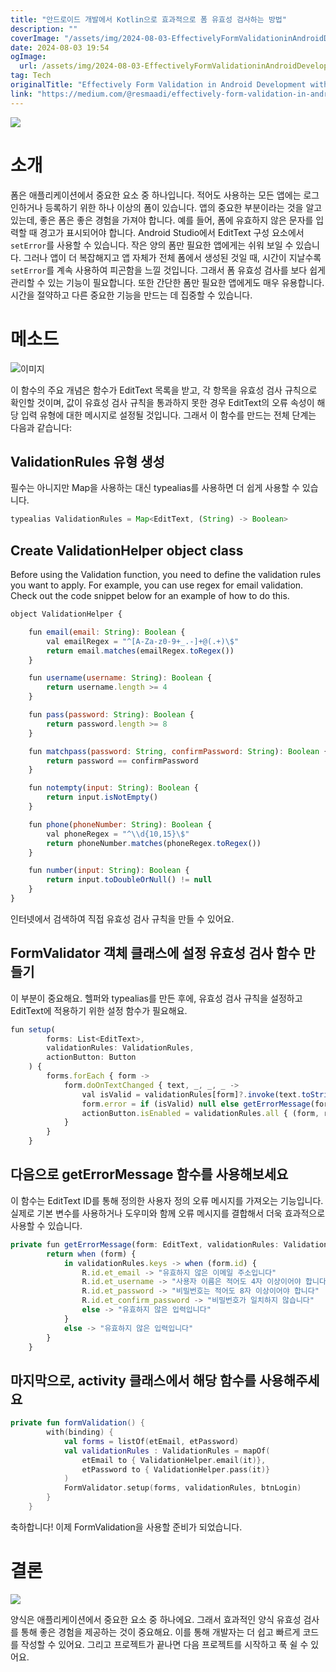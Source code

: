 ```yaml
---
title: "안드로이드 개발에서 Kotlin으로 효과적으로 폼 유효성 검사하는 방법"
description: ""
coverImage: "/assets/img/2024-08-03-EffectivelyFormValidationinAndroidDevelopmentwithKotlin_0.png"
date: 2024-08-03 19:54
ogImage: 
  url: /assets/img/2024-08-03-EffectivelyFormValidationinAndroidDevelopmentwithKotlin_0.png
tag: Tech
originalTitle: "Effectively Form Validation in Android Development with Kotlin"
link: "https://medium.com/@resmaadi/effectively-form-validation-in-android-development-with-kotlin-932bed9badf1"
---
```




<img src="/assets/img/2024-08-03-EffectivelyFormValidationinAndroidDevelopmentwithKotlin_0.png" />

# 소개

폼은 애플리케이션에서 중요한 요소 중 하나입니다. 적어도 사용하는 모든 앱에는 로그인하거나 등록하기 위한 하나 이상의 폼이 있습니다. 앱의 중요한 부분이라는 것을 알고 있는데, 좋은 폼은 좋은 경험을 가져야 합니다. 예를 들어, 폼에 유효하지 않은 문자를 입력할 때 경고가 표시되어야 합니다. Android Studio에서 EditText 구성 요소에서 `setError`를 사용할 수 있습니다. 작은 양의 폼만 필요한 앱에게는 쉬워 보일 수 있습니다. 그러나 앱이 더 복잡해지고 앱 자체가 전체 폼에서 생성된 것일 때, 시간이 지날수록 `setError`를 계속 사용하여 피곤함을 느낄 것입니다. 그래서 폼 유효성 검사를 보다 쉽게 관리할 수 있는 기능이 필요합니다. 또한 간단한 폼만 필요한 앱에게도 매우 유용합니다. 시간을 절약하고 다른 중요한 기능을 만드는 데 집중할 수 있습니다.

# 메소드


<div class="content-ad"></div>


![이미지](/assets/img/2024-08-03-EffectivelyFormValidationinAndroidDevelopmentwithKotlin_1.png)

이 함수의 주요 개념은 함수가 EditText 목록을 받고, 각 항목을 유효성 검사 규칙으로 확인할 것이며, 값이 유효성 검사 규칙을 통과하지 못한 경우 EditText의 오류 속성이 해당 입력 유형에 대한 메시지로 설정될 것입니다. 그래서 이 함수를 만드는 전체 단계는 다음과 같습니다:

## ValidationRules 유형 생성

필수는 아니지만 Map을 사용하는 대신 typealias를 사용하면 더 쉽게 사용할 수 있습니다.


<div class="content-ad"></div>

```js
typealias ValidationRules = Map<EditText, (String) -> Boolean>
```

## Create ValidationHelper object class

Before using the Validation function, you need to define the validation rules you want to apply. For example, you can use regex for email validation. Check out the code snippet below for an example of how to do this.

```js
object ValidationHelper {

    fun email(email: String): Boolean {
        val emailRegex = "^[A-Za-z0-9+_.-]+@(.+)\$"
        return email.matches(emailRegex.toRegex())
    }

    fun username(username: String): Boolean {
        return username.length >= 4
    }

    fun pass(password: String): Boolean {
        return password.length >= 8
    }

    fun matchpass(password: String, confirmPassword: String): Boolean {
        return password == confirmPassword
    }

    fun notempty(input: String): Boolean {
        return input.isNotEmpty()
    }

    fun phone(phoneNumber: String): Boolean {
        val phoneRegex = "^\\d{10,15}\$"
        return phoneNumber.matches(phoneRegex.toRegex())
    }

    fun number(input: String): Boolean {
        return input.toDoubleOrNull() != null
    }
}
```

<div class="content-ad"></div>

인터넷에서 검색하여 직접 유효성 검사 규칙을 만들 수 있어요.

## FormValidator 객체 클래스에 설정 유효성 검사 함수 만들기

이 부분이 중요해요. 헬퍼와 typealias를 만든 후에, 유효성 검사 규칙을 설정하고 EditText에 적용하기 위한 설정 함수가 필요해요.

```js
fun setup(
        forms: List<EditText>,
        validationRules: ValidationRules,
        actionButton: Button
    ) {
        forms.forEach { form ->
            form.doOnTextChanged { text, _, _, _ ->
                val isValid = validationRules[form]?.invoke(text.toString()) ?: false
                form.error = if (isValid) null else getErrorMessage(form, validationRules)
                actionButton.isEnabled = validationRules.all { (form, rule) -> rule(form.text.toString()) }
            }
        }
    }
```

<div class="content-ad"></div>

## 다음으로 getErrorMessage 함수를 사용해보세요

이 함수는 EditText ID를 통해 정의한 사용자 정의 오류 메시지를 가져오는 기능입니다. 실제로 기본 변수를 사용하거나 도우미와 함께 오류 메시지를 결합해서 더욱 효과적으로 사용할 수 있습니다.

```js
private fun getErrorMessage(form: EditText, validationRules: ValidationRules): String {
        return when (form) {
            in validationRules.keys -> when (form.id) {
                R.id.et_email -> "유효하지 않은 이메일 주소입니다"
                R.id.et_username -> "사용자 이름은 적어도 4자 이상이어야 합니다"
                R.id.et_password -> "비밀번호는 적어도 8자 이상이어야 합니다"
                R.id.et_confirm_password -> "비밀번호가 일치하지 않습니다"
                else -> "유효하지 않은 입력입니다"
            }
            else -> "유효하지 않은 입력입니다"
        }
    }
```

## 마지막으로, activity 클래스에서 해당 함수를 사용해주세요

<div class="content-ad"></div>

```kotlin
private fun formValidation() {
        with(binding) {
            val forms = listOf(etEmail, etPassword)
            val validationRules : ValidationRules = mapOf(
                etEmail to { ValidationHelper.email(it)},
                etPassword to { ValidationHelper.pass(it)}
            )
            FormValidator.setup(forms, validationRules, btnLogin)
        }
    }
```

축하합니다! 이제 FormValidation을 사용할 준비가 되었습니다.

# 결론

<img src="/assets/img/2024-08-03-EffectivelyFormValidationinAndroidDevelopmentwithKotlin_2.png" />


<div class="content-ad"></div>

양식은 애플리케이션에서 중요한 요소 중 하나에요. 그래서 효과적인 양식 유효성 검사를 통해 좋은 경험을 제공하는 것이 중요해요. 이를 통해 개발자는 더 쉽고 빠르게 코드를 작성할 수 있어요. 그리고 프로젝트가 끝나면 다음 프로젝트를 시작하고 푹 쉴 수 있어요.